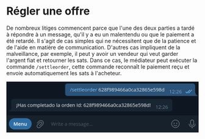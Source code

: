 # Régler une offre

De nombreux litiges commencent parce que l'une des deux parties a tardé à répondre à un message, qu'il y a eu un malentendu ou que le paiement a été retardé. Il s'agit de cas simples qui ne nécessitent que de la patience et de l'aide en matière de communication.
D'autres cas impliquent de la malveillance, par exemple, il peut y avoir un vendeur qui veut garder l'argent fiat et retourner les sats. Dans ce cas, le médiateur peut exécuter la commande `/settleorder`, cette commande reconnaît le paiement reçu et envoie automatiquement les sats à l'acheteur.

![Completing an order](./assets/images/settleorder.png)